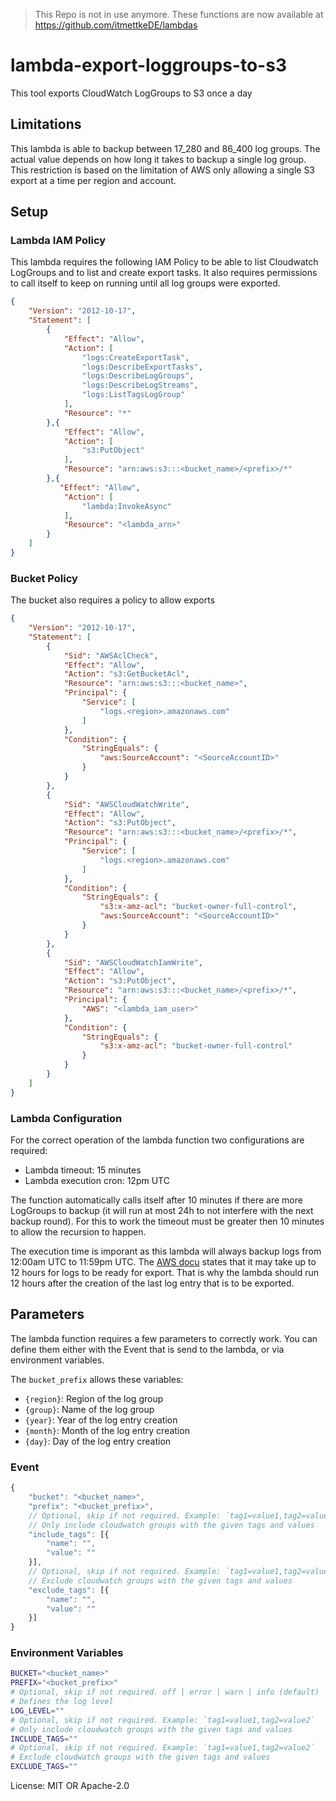 > This Repo is not in use anymore. These functions are now available at https://github.com/itmettkeDE/lambdas

# lambda-export-loggroups-to-s3

This tool exports CloudWatch LogGroups to S3 once a day

## Limitations

This lambda is able to backup between 17_280 and 86_400 log groups. The actual value
depends on how long it takes to backup a single log group. This restriction is based
on the limitation of AWS only allowing a single S3 export at a time per region and
account.

## Setup

### Lambda IAM Policy

This lambda requires the following IAM Policy to be able to list Cloudwatch LogGroups
and to list and create export tasks. It also requires permissions to call itself to
keep on running until all log groups were exported.

```json
{
    "Version": "2012-10-17",
    "Statement": [
        {
            "Effect": "Allow",
            "Action": [
                "logs:CreateExportTask",
                "logs:DescribeExportTasks",
                "logs:DescribeLogGroups",
                "logs:DescribeLogStreams",
                "logs:ListTagsLogGroup"
            ],
            "Resource": "*"
        },{
            "Effect": "Allow",
            "Action": [
                "s3:PutObject"
            ],
            "Resource": "arn:aws:s3:::<bucket_name>/<prefix>/*"
        },{
           "Effect": "Allow",
            "Action": [
                "lambda:InvokeAsync"
            ],
            "Resource": "<lambda_arn>"
        }
    ]
}
```

### Bucket Policy

The bucket also requires a policy to allow exports

```json
{
    "Version": "2012-10-17",
    "Statement": [
        {
            "Sid": "AWSAclCheck",
            "Effect": "Allow",
            "Action": "s3:GetBucketAcl",
            "Resource": "arn:aws:s3:::<bucket_name>",
            "Principal": {
                "Service": [
                    "logs.<region>.amazonaws.com"
                ]
            },
            "Condition": {
                "StringEquals": {
                    "aws:SourceAccount": "<SourceAccountID>"
                }
            }
        },
        {
            "Sid": "AWSCloudWatchWrite",
            "Effect": "Allow",
            "Action": "s3:PutObject",
            "Resource": "arn:aws:s3:::<bucket_name>/<prefix>/*",
            "Principal": {
                "Service": [
                    "logs.<region>.amazonaws.com"
                ]
            },
            "Condition": {
                "StringEquals": {
                    "s3:x-amz-acl": "bucket-owner-full-control",
                    "aws:SourceAccount": "<SourceAccountID>"
                }
            }
        },
        {
            "Sid": "AWSCloudWatchIamWrite",
            "Effect": "Allow",
            "Action": "s3:PutObject",
            "Resource": "arn:aws:s3:::<bucket_name>/<prefix>/*",
            "Principal": {
                "AWS": "<lambda_iam_user>"
            },
            "Condition": {
                "StringEquals": {
                    "s3:x-amz-acl": "bucket-owner-full-control"
                }
            }
        }
    ]
}
```

### Lambda Configuration

For the correct operation of the lambda function two configurations are required:
* Lambda timeout: 15 minutes
* Lambda execution cron: 12pm UTC

The function automatically calls itself after 10 minutes if there are more LogGroups
to backup (it will run at most 24h to not interfere with the next backup round). For
this to work the timeout must be greater then 10 minutes to allow the recursion to
happen.

The execution time is imporant as this lambda will always backup logs from 12:00am UTC to
11:59pm UTC. The [AWS docu](https://docs.aws.amazon.com/AmazonCloudWatch/latest/logs/S3Export.html)
states that it may take up to 12 hours for logs to be ready for export. That is why the
lambda should run 12 hours after the creation of the last log entry that is to be exported.

## Parameters

The lambda function requires a few parameters to correctly work. You can define
them either with the Event that is send to the lambda, or via environment variables.

The `bucket_prefix` allows these variables:
* `{region}`: Region of the log group
* `{group}`: Name of the log group
* `{year}`: Year of the log entry creation
* `{month}`: Month of the log entry creation
* `{day}`: Day of the log entry creation

### Event

```js
{
    "bucket": "<bucket_name>",
    "prefix": "<bucket_prefix>",
    // Optional, skip if not required. Example: `tag1=value1,tag2=value2`
    // Only include cloudwatch groups with the given tags and values
    "include_tags": [{
        "name": "",
        "value": ""
    }],
    // Optional, skip if not required. Example: `tag1=value1,tag2=value2`
    // Exclude cloudwatch groups with the given tags and values
    "exclude_tags": [{
        "name": "",
        "value": ""
    }]
}
```

### Environment Variables
```sh
BUCKET="<bucket_name>"
PREFIX="<bucket_prefix>"
# Optional, skip if not required. off | error | warn | info (default) | debug | trace
# Defines the log level
LOG_LEVEL=""
# Optional, skip if not required. Example: `tag1=value1,tag2=value2`
# Only include cloudwatch groups with the given tags and values
INCLUDE_TAGS=""
# Optional, skip if not required. Example: `tag1=value1,tag2=value2`
# Exclude cloudwatch groups with the given tags and values
EXCLUDE_TAGS=""
```

License: MIT OR Apache-2.0
